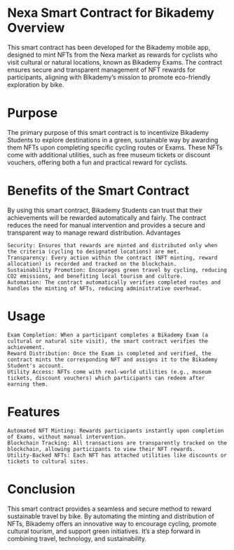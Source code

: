 # Nexa Smart Contract for Bikademy Overview
This smart contract has been developed for the Bikademy mobile app, designed to mint NFTs from the Nexa market as rewards for cyclists who visit cultural or natural locations, known as Bikademy Exams. The contract ensures secure and transparent management of NFT rewards for participants, aligning with Bikademy’s mission to promote eco-friendly exploration by bike.

# Purpose
The primary purpose of this smart contract is to incentivize Bikademy Students to explore destinations in a green, sustainable way by awarding them NFTs upon completing specific cycling routes or Exams. These NFTs come with additional utilities, such as free museum tickets or discount vouchers, offering both a fun and practical reward for cyclists.

# Benefits of the Smart Contract
By using this smart contract, Bikademy Students can trust that their achievements will be rewarded automatically and fairly. The contract reduces the need for manual intervention and provides a secure and transparent way to manage reward distribution.
Advantages

    Security: Ensures that rewards are minted and distributed only when the criteria (cycling to designated locations) are met.
    Transparency: Every action within the contract (NFT minting, reward allocation) is recorded and tracked on the blockchain.
    Sustainability Promotion: Encourages green travel by cycling, reducing CO2 emissions, and benefiting local tourism and culture.
    Automation: The contract automatically verifies completed routes and handles the minting of NFTs, reducing administrative overhead.

# Usage

    Exam Completion: When a participant completes a Bikademy Exam (a cultural or natural site visit), the smart contract verifies the achievement.
    Reward Distribution: Once the Exam is completed and verified, the contract mints the corresponding NFT and assigns it to the Bikademy Student's account.
    Utility Access: NFTs come with real-world utilities (e.g., museum tickets, discount vouchers) which participants can redeem after earning them.

# Features

    Automated NFT Minting: Rewards participants instantly upon completion of Exams, without manual intervention.
    Blockchain Tracking: All transactions are transparently tracked on the blockchain, allowing participants to view their NFT rewards.
    Utility-Backed NFTs: Each NFT has attached utilities like discounts or tickets to cultural sites.

# Conclusion

This smart contract provides a seamless and secure method to reward sustainable travel by bike. By automating the minting and distribution of NFTs, Bikademy offers an innovative way to encourage cycling, promote cultural tourism, and support green initiatives. It’s a step forward in combining travel, technology, and sustainability.
